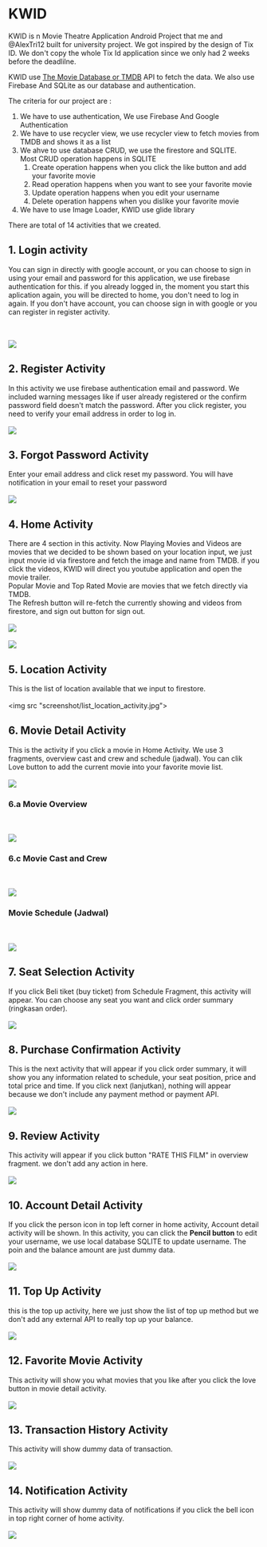 # KWID

KWID is n Movie Theatre Application Android Project that me and @AlexTri12 built for university project. We got inspired by the design 
of Tix ID. We don't copy the whole Tix Id application since we only had 2 weeks before the deadlilne.

KWID use [The Movie Database or TMDB](https://www.themoviedb.org) API to fetch the data. We also use Firebase And SQLite as our database
and authentication.

The criteria for our project are :
<br>
<ol>
	<li> We have to use authentication, We use Firebase And Google Authentication</li>
	<li> We have to use recycler view, we use recycler view to fetch movies from
	TMDB and shows it as a list</li>
	<li> We ahve to use database CRUD, we use the firestore and SQLITE. <br>
		Most CRUD operation happens in SQLITE
		<ol>
			<li>Create operation happens when you click the like button and add your favorite movie</li>
			<li>Read operation happens when you want to see your favorite movie</li>
			<li>Update operation happens when you edit your username</li>
			<li>Delete operation happens when you dislike your favorite movie</li>
		</ol>
	</li>
	<li>We have to use Image Loader, KWID use glide library</li>
</ol>

There are total of 14 activities that we created.

## 1. Login activity
You can sign in directly with google account, or you can choose to sign in using
your email and password for this application, we use firebase authentication for this.
if you already logged in, the moment you start this aplication again, you will be directed to home, you don't need to log in again. If you don't have account, you can choose sign in
with google or you can register in register activity.

<br> <br>
<img src = "screenshot/login_activity.jpg">

## 2. Register Activity 
In this activity we use firebase authentication email and password.
We included warning messages like if user already registered or the confirm password field doesn't match the password. After you click register, you need to verify your email
address in order to log in.
<br> <br>
<img src = "screenshot/register_activity.jpg">

## 3. Forgot Password Activity
Enter your email address and click reset my password. You will have notification
in your email to reset your password
<br> <br>
<img src = "screenshot/forgot_activity.jpg">

## 4. Home Activity
There are 4 section in this activity. Now Playing Movies and Videos are movies that we decided to be shown based on your location input, we just input movie id via firestore and fetch the image and name from TMDB.
if you click the videos, KWID will direct you youtube application and open the movie trailer. 
<br>
Popular Movie and Top Rated Movie are movies that we fetch directly via TMDB. 
<br> 
The Refresh button will re-fetch the currently showing and videos from firestore, and
sign out button for sign out.
<br> <br>
<img src = "screenshot/home_activity_1.jpg">
<br><br>
<img src = "screenshot/home_activity_2.jpg">

## 5. Location Activity
This is the list of location available that we input to firestore. 
<br> <br>
<img src "screenshot/list_location_activity.jpg">

## 6. Movie Detail Activity
This is the activity if you click a movie in Home Activity. We use 3 fragments, overview
cast and crew and schedule (jadwal). You can clik Love button to add the current movie
into your favorite movie list.
<br> <br>
<img src = "screenshot/like.jpg">

### 6.a Movie Overview
<br> <br>
<img src = "screenshot/overview_fragment_1.jpg">

### 6.c Movie Cast and Crew
<br> <br>
<img src = "screenshot/castcrew_fragment.jpg">

### Movie Schedule (Jadwal)
<br> <br>
<img src = "screenshot/schedule_fragment.jpg">

## 7. Seat Selection Activity
If you click Beli tiket (buy ticket) from Schedule Fragment, this activity will appear.
You can choose any seat you want and click order summary (ringkasan order).
<br> <br>
<img src = "screenshot/seat_activity.jpg">

## 8. Purchase Confirmation Activity
This is the next activity that will appear if you click order summary, it will show you
any information related to schedule, your seat position, price and total price and time. If you click next (lanjutkan), nothing will appear because we don't include any payment method or payment API.
<br> <br>
<img src = "screenshot/purchase_confirmation_activity.jpg">

## 9. Review Activity
This activity will appear if you click button "RATE THIS FILM" in overview fragment.
we don't add any action in here.
<br> <br>
<img src = "screenshot/review_activity.jpg">

## 10. Account Detail Activity
If you click the person icon in top left corner in home activity, Account detail activity
will be shown. In this activity, you can click the <b>Pencil button</b> to edit your username, we use local database SQLITE to update username. The poin and the balance amount are just dummy data.
<br> <br>
<img src = "screenshot/profile_activity.jpg">

## 11. Top Up Activity
this is the top up activity, here we just show the list of top up method but we 
don't add any external API to really top up your balance.
<br> <br>
<img src = "screenshot/top_up_activity.jpg">

## 12. Favorite Movie Activity
This activity will show you what movies that you like after you click the love button in
movie detail activity.
<br> <br>
<img src = "screenshot/favorite_movie_activity.jpg">

## 13. Transaction History Activity
This activity will show dummy data of transaction.
<br><br>
<img src = "screenshot/transaction_history_activity.jpg">

## 14. Notification Activity
This activity will show dummy data of notifications if you click the bell icon in top right
corner of home activity.
<br> <br>
<img src = "screenshot/notification_activity.jpg">
